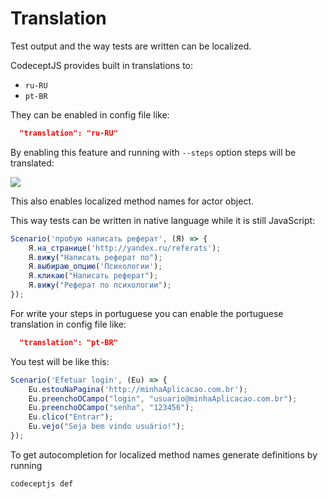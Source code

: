 # Translation

Test output and the way tests are written can be localized.

CodeceptJS provides built in translations to:

* `ru-RU`
* `pt-BR`

They can be enabled in config file like:

```json
  "translation": "ru-RU"
```

By enabling this feature and running with `--steps` option steps will be translated:

![](http://codecept.io/images/translate-ru1.png)

This also enables localized method names for actor object.

This way tests can be written in native language while it is still JavaScript:

```js
Scenario('пробую написать реферат', (Я) => {
    Я.на_странице('http://yandex.ru/referats');
    Я.вижу("Написать реферат по");
    Я.выбираю_опцию('Психологии');
    Я.кликаю("Написать реферат");
    Я.вижу("Реферат по психологии");
});
```

For write your steps in portuguese you can enable the portuguese translation in config file like:

```json
  "translation": "pt-BR"
```

You test will be like this:

```js
Scenario('Efetuar login', (Eu) => {
    Eu.estouNaPagina('http://minhaAplicacao.com.br');
    Eu.preenchoOCampo("login", "usuario@minhaAplicacao.com.br");
    Eu.preenchoOCampo("senha", "123456");
    Eu.clico("Entrar");
    Eu.vejo("Seja bem vindo usuário!");
});
```


To get autocompletion for localized method names generate definitions by running

```
codeceptjs def
```

